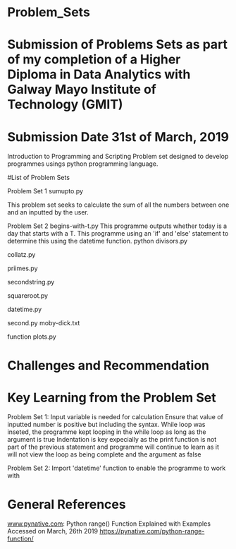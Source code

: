 # Problem_Sets
# Submission of Problems Sets as part of my completion of a Higher Diploma in Data Analytics with Galway Mayo Institute of Technology (GMIT) 
# Submission Date 31st of March, 2019

Introduction to Programming and Scripting Problem set designed to develop programmes usings python programming language. 

#List of Problem Sets

Problem Set 1 sumupto.py

This problem set seeks to calculate the sum of all the numbers between one and an inputted by the user. 

Problem Set 2 begins-with-t.py
This programme outputs whether today is a day that starts with a T. This programme using an 'if' and 'else' statement to determine this using the datetime function.
python divisors.py

collatz.py

priimes.py

secondstring.py

squareroot.py

datetime.py

second.py moby-dick.txt

function plots.py



# Challenges and Recommendation

# Key Learning from the Problem Set
Problem Set 1: 
Input variable is needed for calculation
Ensure that value of inputted number is positive but including the syntax. 
While loop was inseted, the programme kept looping in the while loop as long as the argument is true
Indentation is key expecially as the print function is not part of the previous statement and programme will continue to learn as it will not view the loop as being complete and the argument as false

Problem Set 2:
Import 'datetime' function to enable the programme to work with 

# General References
www.pynative.com: Python range() Function Explained with Examples Accessed on March, 26th 2019 https://pynative.com/python-range-function/
 

